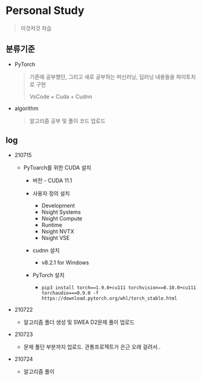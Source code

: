 # Personal Study

> 이것저것 자습



## 분류기준

- PyTorch

  > 기존에 공부했던, 그리고 새로 공부하는 머신러닝, 딥러닝 내용들을 파이토치로 구현
  >
  > VsCode + Cuda + Cudnn

- algorithm

  > 알고리즘 공부 및 풀이 코드 업로드


## log

- 210715

  - PyToarch를 위한 CUDA 설치

    - 버전 - CUDA 11.1

    - 사용자 정의 설치

      - Development
      - Nsight Systems
      - Nsight Compute
      - Runtime
      - Nsight NVTX
      - Nsight VSE

    - cudnn 설치

      - v8.2.1 for Windows

    - PyTorch 설치

      - ```
        pip3 install torch==1.9.0+cu111 torchvision==0.10.0+cu111 torchaudio===0.9.0 -f https://download.pytorch.org/whl/torch_stable.html
        ```

- 210722

  - 알고리즘 폴더 생성 및 SWEA D2문제 풀이 업로드
  
- 210723

  - 문제 풀던 부분까지 업로드. 관통프로젝트가 은근 오래 걸려서..
  
- 210724

  - 알고리즘 풀이
